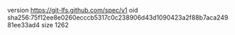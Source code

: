 version https://git-lfs.github.com/spec/v1
oid sha256:75f12ee8e0260ecccb5317c0c238906d43d1090423a2f88b7aca24981ee33ad4
size 1262
